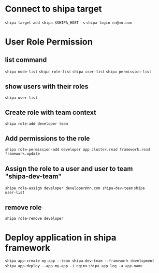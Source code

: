 # Connect to shipa target
`shipa target-add shipa $SHIPA_HOST -s`
`shipa login nn@nn.com`

# User Role Permission

## list command 
`shipa node-list`
`shipa role-list`
`shipa user-list`
`shipa permission-list`

## show users with their roles
`shipa user-list`

## Create role with team context
`shipa role-add developer team`

## Add permissions to the role
`shipa role-permission-add developer app cluster.read framework.read framework.update`

## Assign the role to a user and user to team "shipa-dev-team"
`shipa role-assign developer developer@nn.com shipa-dev-team`
`shipa user-list`

## remove role 
`shipa role-remove developer`


# Deploy application in shipa framework
`shipa app-create my-app --team shipa-dev-team --framework development`
`shipa app-deploy --app my-app -i nginx`
`shipa app log -a app-name`





